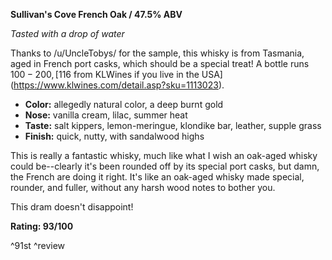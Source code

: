 **Sullivan's Cove French Oak / 47.5% ABV**

*Tasted with a drop of water*

Thanks to /u/UncleTobys/ for the sample, this whisky is from Tasmania, aged in French port casks, which should be a special treat!  A bottle runs $100-200, [$116 from KLWines if you live in the USA](https://www.klwines.com/detail.asp?sku=1113023).

* **Color:** allegedly natural color, a deep burnt gold
* **Nose:** vanilla cream, lilac, summer heat
* **Taste:** salt kippers, lemon-meringue, klondike bar, leather, supple grass
* **Finish:** quick, nutty, with sandalwood highs

This is really a fantastic whisky, much like what I wish an oak-aged whisky could be--clearly it's been rounded off by its special port casks, but damn, the French are doing it right.  It's like an oak-aged whisky made special, rounder, and fuller, without any harsh wood notes to bother you.  

This dram doesn't disappoint!

**Rating: 93/100**

^91st ^review
